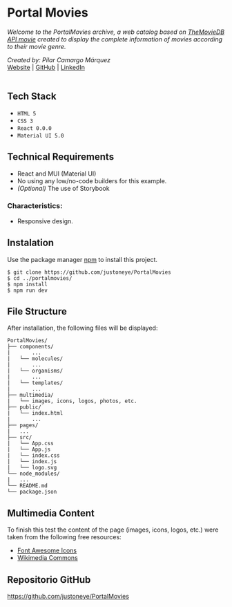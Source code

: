 # Portal Movies

_Welcome to the PortalMovies archive, a web catalog based on [TheMovieDB API movie](https://www.themoviedb.org/documentation/api) created to display the complete information of movies according to their movie genre._

_Created by: Pilar Camargo Márquez_
<br />
[Website](https://about.me/justoneye) | [GitHub](https://github.com/justoneye) | [LinkedIn](https://www.linkedin.com/in/pilarcamargo)
<br /><br />


## Tech Stack

- `HTML 5`
- `CSS 3`
- `React 0.0.0`
- `Material UI 5.0`


## Technical Requirements

* React and MUI (Material UI)
* No using any low/no-code builders for this example.
* _(Optional)_ The use of Storybook

### Characteristics:

* Responsive design.


## Instalation

Use the package manager [npm](https://www.npmjs.com/) to install this project.

```
$ git clone https://github.com/justoneye/PortalMovies
$ cd ../portalmovies/
$ npm install
$ npm run dev
```


## File Structure

After installation, the following files will be displayed:

```
PortalMovies/
├── components/
|       ... 
|   └── molecules/
|       ... 
|   └── organisms/
|       ... 
|   └── templates/
|       ... 
├── multimedia/
|   └── images, icons, logos, photos, etc.
├── public/
|   └── index.html
|       ...
├── pages/
|   ...
├── src/
|   └── App.css
|   └── App.js 
|   └── index.css  
|   └── index.js
|   └── logo.svg
└── node_modules/
|   ... 
└── README.md
└── package.json   
```


## Multimedia Content

To finish this test the content of the page (images, icons, logos, etc.) were taken from the following free resources:

- [Font Awesome Icons](https://fontawesome.com/icons)
- [Wikimedia Commons](https://commons.wikimedia.org/wiki/Category:Images)


## Repositorio GitHub 

https://github.com/justoneye/PortalMovies
